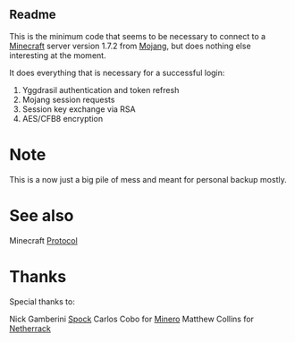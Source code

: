 
Readme
------

This is the minimum code that seems to be necessary to connect to a
[Minecraft] server version 1.7.2 from [Mojang], but does nothing else
interesting at the moment.

It does everything that is necessary for a successful login:

1. Yggdrasil authentication and token refresh
2. Mojang session requests
3. Session key exchange via RSA
4. AES/CFB8 encryption

Note
====

This is a now just a big pile of mess and meant for personal backup mostly.

See also
========

Minecraft [Protocol]

Thanks
======

Special thanks to:

Nick Gamberini [Spock]
Carlos Cobo for [Minero]
Matthew Collins for [Netherrack]

[Protocol]: http://wiki.vg/Protocol
[Minecraft]: http://minecraft.net
[Mojang]: http://mojang.com
[Spock]: https://github.com/nickelpro/spock
[Minero]: https://github.com/toqueteos/minero
[Netherrack]: https://github.com/NetherrackDev/netherrack
